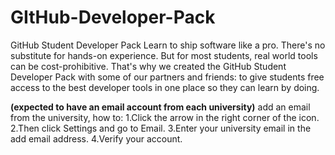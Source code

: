 # GItHub-Developer-Pack
GitHub Student Developer Pack
Learn to ship software like a pro. There's no substitute for hands-on experience. But for most students, real world tools can be cost-prohibitive. That's why we created the GitHub Student Developer Pack with some of our partners and friends: to give students free access to the best developer tools in one place so they can learn by doing.

**(expected to have an email account from each university)**
add an email from the university, how to:
1.Click the arrow in the right corner of the icon.
2.Then click Settings and go to Email.
3.Enter your university email in the add email address. 
4.Verify your account.


